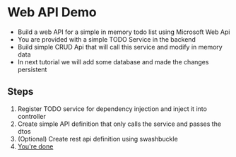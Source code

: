 # Web API Demo
* Build a web API for a simple in memory todo list using Microsoft Web Api
* You are provided with a simple TODO Service in the backend
* Build simple CRUD Api that will call this service and modify in memory data
* In next tutorial we will add some database and made the changes persistent

## Steps
1. Register TODO service for dependency injection and inject it into controller
2. Create simple API definition that only calls the service and passes the dtos
3. (Optional) Create rest api definition using swashbuckle
4. [You're done](https://d1u5p3l4wpay3k.cloudfront.net/battlerite_gamepedia_en/c/cf/VO_Vanguard_Ultimate_8.mp3)